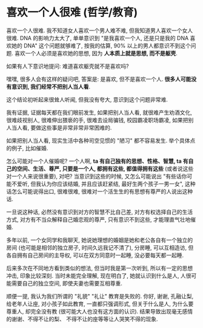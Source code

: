 # 喜欢一个人很难 (哲学/教育)

喜欢一个人很难. 我不知道女人喜欢一个男人难不难,
但我知道男人喜欢一个女人很难. DNA 的影响力太大了, 单单意识到
"是我喜欢一个人, 还是只是我的 DNA 喜欢她的 DNA"
这个问题就够难了, 按我的估算, 90% 以上的男人都意识不到这个问题.
喜欢一个人必须是喜欢她的思想, 因为
**人本质上就是思想, 而不是躯壳**.

如果有人下意识地提问: 难道喜欢躯壳就不是喜欢吗?

嘿嘿, 很多人会有这样的疑问吧, 答案是: 是喜欢, 但不是喜欢一个人.
**很多人可能没有意识到, 我们经常不把别人当人看**.

这个结论初听起来很耸人听闻, 但我没有夸大, 意识到这个问题非常难.

我有证据, 证据每天都在我们眼前发生, 如果把别人当人看,
就很难产生劝酒文化, 很难歧视别人, 很难伸出猥亵的手,
很难去设局骗钱, 校园霸凌职场霸凌, 如果把别人当人看,
要做这些事是非常非常非常困难的.

如果把别人当人看, 现实生活中各种司空见惯的 "陋习" 都不容易发生.
举个具体点的例子, 比如催婚.

怎么可能对一个人催婚呢? 一个人啊,
**ta 有自己独有的思想、性格、智慧, ta 有自己的空间、生活、尊严, 只要是一个人, 都拥有这些, 都值得拥有这些**
(或者说这些对一个人来说很重要), 对吧? 当意识到这些的时候,
又怎么可能说出 "有些话你可能不爱听, 但我认为你应该结婚,
并且应该赶紧结, 最好生两个孩子一男一女",
这种话怎么可能说得出口, 很难很难,
很难对一个活生生的有思想有尊严的人说出这种话.

一旦说这种话, 必然没有意识到对方的智慧不比自己差,
对方有权选择自己的生活方式, 对方有不当众解释自己婚恋观的尊严,
只有意识不到这些, 才能理直气壮地催婚.

多年以前, 一个女同学和我聊天,
她说她理想的婚姻是她和老公各自有一个独立的房间
(也可能是相邻的独立房子, 时间久远我记不清了), 分房睡,
可以互相造访, 但各自拥有自己房间的主导权,
可以在双方同意时一起睡, 没必要每天都一起睡.

后来多次在不同地方看到类似的想法, 但当时我是第一次听到,
所以有一定的思想冲击, 印象比较深刻. 当时未能完全理解,
现在明白了, 她就认识到什么是人, 人很可能需要自己的独立空间,
即使夫妻也需要互相尊重.

顺便一提, 我认为我们所谓的 "礼貌" "礼让" 教育是失败的.
你好, 谢谢, 孔融让梨, 给老年人让座, 对小孩子如此教育,
一直都只强调形式, 但关于什么是人, 为什么要尊重人,
却完全没有教 (很可能大人也没有这方面的认识).
结果导致出现毫无感情的谢谢、不得不让的梨、
不得不让的座等等让人哭笑不得的现象.
